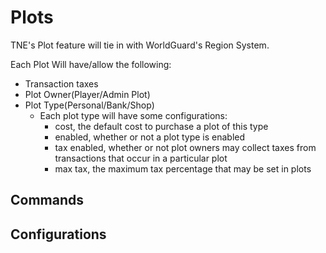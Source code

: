 Plots
=====
TNE's Plot feature will tie in with WorldGuard's Region System.

Each Plot Will have/allow the following:
- Transaction taxes
- Plot Owner(Player/Admin Plot)
- Plot Type(Personal/Bank/Shop)
  - Each plot type will have some configurations:
    - cost, the default cost to purchase a plot of this type
    - enabled, whether or not a plot type is enabled
    - tax enabled, whether or not plot owners may collect taxes from transactions that occur in a particular plot
    - max tax, the maximum tax percentage that may be set in plots


Commands
--------


Configurations
--------------